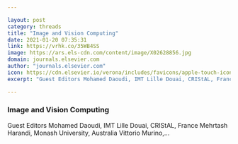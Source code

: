 ```yaml
---

layout: post
category: threads
title: "Image and Vision Computing"
date: 2021-01-20 07:35:31
link: https://vrhk.co/35WB4SS
image: https://ars.els-cdn.com/content/image/X02628856.jpg
domain: journals.elsevier.com
author: "journals.elsevier.com"
icon: https://cdn.elsevier.io/verona/includes/favicons/apple-touch-icon-57x57.png
excerpt: "Guest Editors Mohamed Daoudi, IMT Lille Douai, CRIStAL, France Mehrtash Harandi, Monash University, Australia Vittorio Murino,..."

---
```


### Image and Vision Computing

Guest Editors Mohamed Daoudi, IMT Lille Douai, CRIStAL, France Mehrtash Harandi, Monash University, Australia Vittorio Murino,...